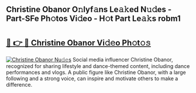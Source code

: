 ## Christine Obanor O𝚗lyf𝚊ns Le𝚊𝚔ed N𝚞𝚍es - Part-SFe Ph𝚘tos Vi𝚍eo - H𝚘t Part Le𝚊𝚔s robm1

# <h2><a href="http://hfcm6u.feru.top/?c=Christine+Obanor">🔗 👉 🔴 Christine Obanor Vi𝚍𝚎o Ph𝚘t𝚘𝚜</a></h2>

[![Christine Obanor Nu𝚍𝚎s](https://i.imgur.com/0TWrTi3.gif)](http://hfcm6u.feru.top/?c=Christine+Obanor)
Social media influencer Christine Obanor, recognized for sharing lifestyle and dance-themed content, including dance performances and vlogs. A public figure like Christine Obanor, with a large following and a strong voice, can inspire and motivate others to make a difference. 
